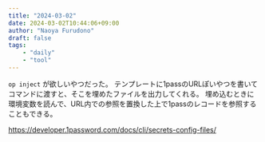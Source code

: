 ```yaml
---
title: "2024-03-02"
date: 2024-03-02T10:44:06+09:00
author: "Naoya Furudono"
draft: false
tags:
    - "daily"
    - "tool"
---
```


`op inject` が欲しいやつだった。
テンプレートに1passのURLぽいやつを書いてコマンドに渡すと、そこを埋めたファイルを出力してくれる。
埋め込むときに環境変数を読んで、URL内での参照を置換した上で1passのレコードを参照することもできる。

https://developer.1password.com/docs/cli/secrets-config-files/
